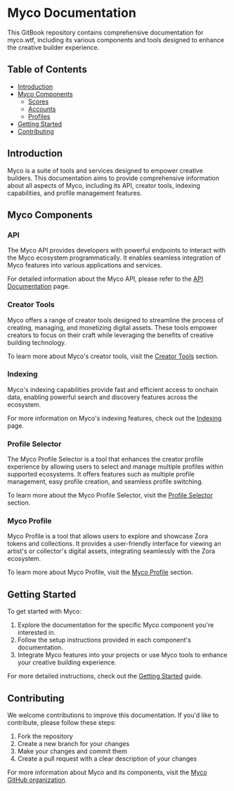 # Myco Documentation

This GitBook repository contains comprehensive documentation for myco.wtf, including its various components and tools designed to enhance the creative builder experience.

## Table of Contents

- [Introduction](#introduction)
- [Myco Components](#myco-components)
  - [Scores](zora-score.md)
  - [Accounts](smart-wallets.md)
  - [Profiles](myco-profile.md)
- [Getting Started](#getting-started)
- [Contributing](#contributing)

## Introduction

Myco is a suite of tools and services designed to empower creative builders. This documentation aims to provide comprehensive information about all aspects of Myco, including its API, creator tools, indexing capabilities, and profile management features.

## Myco Components

### API

The Myco API provides developers with powerful endpoints to interact with the Myco ecosystem programmatically. It enables seamless integration of Myco features into various applications and services.

For detailed information about the Myco API, please refer to the [API Documentation](api-documentation.md) page.

### Creator Tools

Myco offers a range of creator tools designed to streamline the process of creating, managing, and monetizing digital assets. These tools empower creators to focus on their craft while leveraging the benefits of creative building technology.

To learn more about Myco's creator tools, visit the [Creator Tools](creator-tools.md) section.

### Indexing

Myco's indexing capabilities provide fast and efficient access to onchain data, enabling powerful search and discovery features across the ecosystem.

For more information on Myco's indexing features, check out the [Indexing](indexing.md) page.

### Profile Selector

The Myco Profile Selector is a tool that enhances the creator profile experience by allowing users to select and manage multiple profiles within supported ecosystems. It offers features such as multiple profile management, easy profile creation, and seamless profile switching.

To learn more about the Myco Profile Selector, visit the [Profile Selector](profile-selector.md) section.

### Myco Profile

Myco Profile is a tool that allows users to explore and showcase Zora tokens and collections. It provides a user-friendly interface for viewing an artist's or collector's digital assets, integrating seamlessly with the Zora ecosystem.

To learn more about Myco Profile, visit the [Myco Profile](myco-profile.md) section.

## Getting Started

To get started with Myco:

1. Explore the documentation for the specific Myco component you're interested in.
2. Follow the setup instructions provided in each component's documentation.
3. Integrate Myco features into your projects or use Myco tools to enhance your creative building experience.

For more detailed instructions, check out the [Getting Started](getting-started.md) guide.

## Contributing

We welcome contributions to improve this documentation. If you'd like to contribute, please follow these steps:

1. Fork the repository
2. Create a new branch for your changes
3. Make your changes and commit them
4. Create a pull request with a clear description of your changes

For more information about Myco and its components, visit the [Myco GitHub organization](https://github.com/myco-labs).
